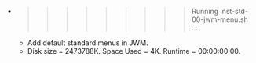 * >>>>>>>>> Running inst-std-00-jwm-menu.sh ...
  * Add default standard menus in JWM.
  * Disk size = 2473788K. Space Used = 4K. Runtime = 00:00:00:00.
